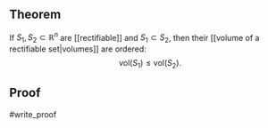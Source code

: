 ## Theorem
If $S_1,S_2 \subset\mathbb R^n$ are [[rectifiable]] and $S_1 \subset S_2$, then their [[volume of a rectifiable set|volumes]] are ordered: $$\text{vol}(S_1) \leq \text{vol}(S_2).$$
## Proof
#write_proof 